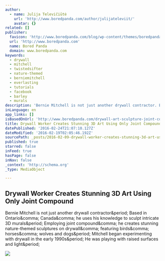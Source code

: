 ```yaml
---
author:
  - name: Julija Televičiūtė
    url: 'http://www.boredpanda.com/author/julijateleviit/'
    avatar: {}
related: []
publisher:
  favicon: 'http://www.boredpanda.com/blog/wp-content/themes/boredpanda/favicon.ico'
  url: 'http://www.boredpanda.com'
  name: Bored Panda
  domain: www.boredpanda.com
keywords:
  - drywall
  - mitchell
  - twistedsifter
  - nature-themed
  - berniemitchell
  - everlasting
  - tutorials
  - facebook
  - barley
  - murals
description: 'Bernie Mitchell is not just another drywall contractor. Based in Ontario, Canada, he uses his knowledge to sculpt intricate 3D murals. Employing joint compound, he creates stunning nature-themed sculptures on drywall, featuring birds, horses, wolves and dogs. Mitchell began experimenting with drywall in the early 1990s. He was playing with raised surfaces and light.'
inLanguage: en
app_links: []
isBasedOnUrl: 'http://www.boredpanda.com/drywall-art-sculpture-joint-compound-bernie-mitchell/?image_id=drywall-art-sculpture-joint-compound-bernie-mitchell-gif-1.gif&utm_source=iosapp&utm_medium=social&utm_campaign=iosapp'
title: Drywall Worker Creates Stunning 3D Art Using Only Joint Compound
datePublished: '2016-02-24T21:07:10.127Z'
dateModified: '2016-02-19T02:05:46.192Z'
sourcePath: _posts/2016-02-09-drywall-worker-creates-stunning-3d-art-using-only-joint-comp.md
published: true
starred: false
inFeed: true
hasPage: false
inNav: false
_context: 'http://schema.org'
_type: MediaObject

---
```

<article style=""><h1>Drywall Worker Creates Stunning 3D Art Using Only Joint Compound</h1><p>Bernie Mitchell is not just another drywall contractor&amp;period; Based in Ontario&amp;comma; Canada&amp;comma; he uses his knowledge to sculpt intricate 3D murals&amp;period; Employing joint compound&amp;comma; he creates stunning nature-themed sculptures on drywall&amp;comma; featuring birds&amp;comma; horses&amp;comma; wolves and dogs&amp;period; Mitchell began experimenting with drywall in the early 1990s&amp;period; He was playing with raised surfaces and light&amp;period;</p><img src="http://static.boredpanda.com/blog/wp-content/uploads/2016/02/drywall-art-sculpture-joint-compound-bernie-mitchell-fb.png" /></article>